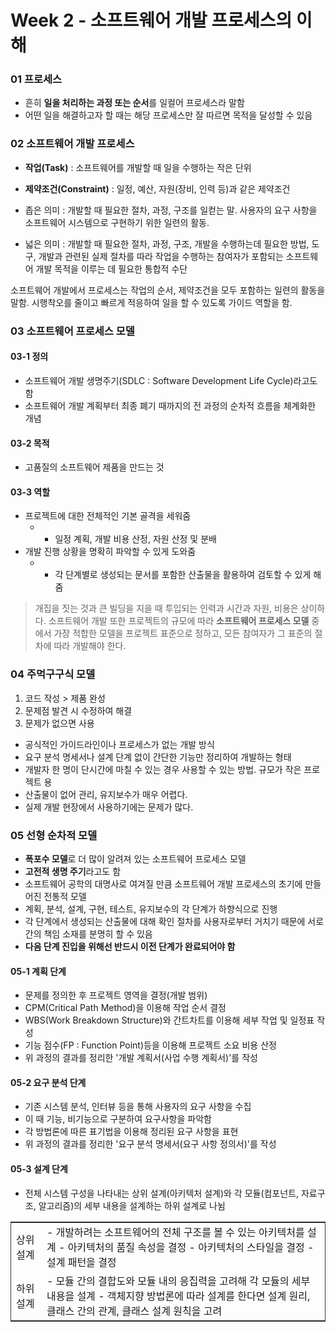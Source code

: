 # Week 2 - 소프트웨어 개발 프로세스의 이해

### 01 프로세스

- 흔히 **일을 처리하는 과정 또는 순서**를 일컬어 프로세스라 말함
- 어떤 일을 해결하고자 할 때는 해당 프로세스만 잘 따르면 목적을 달성할 수 있음

### 02 소프트웨어 개발 프로세스

- **작업(Task)** : 소프트웨어를 개발할 때 일을 수행하는 작은 단위
- **제약조건(Constraint)** : 일정, 예산, 자원(장비, 인력 등)과 같은 제약조건  

- 좁은 의미 : 개발할 때 필요한 절차, 과정, 구조를 일컫는 말. 사용자의 요구 사항을 소프트웨어 시스템으로 구현하기 위한 일련의 활동.
- 넓은 의미 : 개발할 때 필요한 절차, 과정, 구조, 개발을 수행하는데 필요한 방법, 도구, 개발과 관련된 실제 절차를 따라 작업을 수행하는 참여자가 포함되는 소프트웨어 개발 목적을 이루는 데 필요한 통합적 수단

소프트웨어 개발에서 프로세스는 작업의 순서, 제약조건을 모두 포함하는 일련의 활동을 말함. 시행착오를 줄이고 빠르게 적응하여 일을 할 수 있도록 가이드 역할을 함.

### 03 소프트웨어 프로세스 모델

#### 03-1 정의
- 소프트웨어 개발 생명주기(SDLC : Software Development Life Cycle)라고도 함
- 소프트웨어 개발 계획부터 최종 폐기 때까지의 전 과정의 순차적 흐름을 체계화한 개념

#### 03-2 목적
- 고품질의 소프트웨어 제품을 만드는 것

#### 03-3 역할
- 프로젝트에 대한 전체적인 기본 골격을 세워줌
    - - 일정 계획, 개발 비용 산정, 자원 산정 및 분배
- 개발 진행 상황을 명확히 파악할 수 있게 도와줌
    - - 각 단계별로 생성되는 문서를 포함한 산출물을 활용하여 검토할 수 있게 해줌

> 개집을 짓는 것과 큰 빌딩을 지을 때 투입되는 인력과 시간과 자원, 비용은 상이하다. 소프트웨어 개발 또한 프로젝트의 규모에 따라 **소프트웨어 프로세스 모델** 중에서 가장 적합한 모델을 프로젝트 표준으로 정하고, 모든 참여자가 그 표준의 절차에 따라 개발해야 한다.

### 04 주먹구구식 모델

1. 코드 작성 > 제품 완성
2. 문제점 발견 시 수정하여 해결
3. 문제가 없으면 사용

- 공식적인 가이드라인이나 프로세스가 없는 개발 방식
- 요구 분석 명세서나 설계 단계 없이 간단한 기능만 정리하여 개발하는 형태
- 개발자 한 명이 단시간에 마칠 수 있는 경우 사용할 수 있는 방법. 규모가 작은 프로젝트 용
- 산출물이 없어 관리, 유지보수가 매우 어렵다.
- 실제 개발 현장에서 사용하기에는 문제가 많다.

### 05 선형 순차적 모델
- **폭포수 모델**로 더 많이 알려져 있는 소프트웨어 프로세스 모델
- **고전적 생명 주기**라고도 함
- 소프트웨어 공학의 대명사로 여겨질 만큼 소프트웨어 개발 프로세스의 초기에 만들어진 전통적 모델
- 계획, 분석, 설계, 구현, 테스트, 유지보수의 각 단계가 하향식으로 진행
- 각 단계에서 생성되는 산출물에 대해 확인 절차를 사용자로부터 거치기 때문에 서로간의 책임 소재를 분명히 할 수 있음
- **다음 단계 진입을 위해선 반드시 이전 단계가 완료되어야 함**

#### 05-1 계획 단계
- 문제를 정의한 후 프로젝트 영역을 결정(개발 범위)
- CPM(Critical Path Method)을 이용해 작업 순서 결정
- WBS(Work Breakdown Structure)와 간트차트를 이용해 세부 작업 및 일정표 작성
- 기능 점수(FP : Function Point)등을 이용해 프로젝트 소요 비용 산정
- 위 과정의 결과를 정리한 '개발 계획서(사업 수행 계획서)'를 작성

#### 05-2 요구 분석 단계
- 기존 시스템 분석, 인터뷰 등을 통해 사용자의 요구 사항을 수집
- 이 때 기능, 비기능으로 구분하여 요구사항을 파악함
- 각 방법론에 따른 표기법을 이용해 정리된 요구 사항을 표현
- 위 과정의 결과를 정리한 '요구 분석 명세서(요구 사항 정의서)'를 작성

#### 05-3 설계 단계
- 전체 시스템 구성을 나타내는 상위 설계(아키텍처 설계)와 각 모듈(컴포넌트, 자료구조, 알고리즘)의 세부 내용을 설계하는 하위 설계로 나뉨
<table style="border:1px solid #373737">
    <tr>
        <td >상위 설계</td>
        <td>
            - 개발하려는 소프트웨어의 전체 구조를 볼 수 있는 아키텍처를 설계
            - 아키텍처의 품질 속성을 결정
            - 아키텍처의 스타일을 결정
            - 설계 패턴을 결정
        </td>
    </tr>
    <tr>
        <td >하위 설계</td>
        <td>
            - 모듈 간의 결합도와 모듈 내의 응집력을 고려해 각 모듈의 세부 내용을 설계
            - 객체지향 방법론에 따라 설계를 한다면 설계 원리, 클래스 간의 관계, 클래스 설계 원칙을 고려
        </td>
    </tr>
</table>
